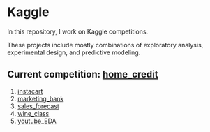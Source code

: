 # Kaggle

In this repository, I work on Kaggle competitions.

These projects include mostly combinations of exploratory analysis, experimental design, and predictive modeling.

## Current competition: [home_credit](https://www.kaggle.com/c/home-credit-default-risk)

1. [instacart](../instacart)
2. [marketing_bank](../marketing_bank)
3. [sales_forecast](../sales_forecast)
4. [wine_class](../wine_class)
5. [youtube_EDA](../youtube/EDA)

